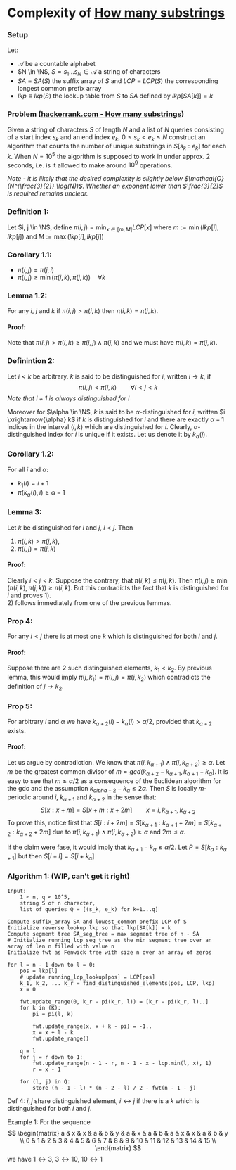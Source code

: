 # Complexity of [How many substrings](https://www.hackerrank.com/challenges/how-many-substrings/problem)


### Setup
Let:
* $\mathcal{A}$ be a countable alphabet
* $N \in \N$, $S = s_1 \ldots s_N \in \mathcal{A}$ a string of characters
* $SA \equiv SA(S)$ the suffix array of $S$ and $LCP \equiv LCP(S)$ the corresponding longest common prefix array
* $lkp \equiv lkp(S)$ the lookup table from $S$ to $SA$ defined by $lkp[SA[k]] = k$

### Problem ([hackerrank.com - How many substrings](https://www.hackerrank.com/challenges/how-many-substrings/problem))
Given a string of characters $S$ of length $N$ and a list of $N$ queries consisting of a start index $s_k$ and an end index $e_k$, $0 \leq s_k < e_k \leq N$
construct an algorithm that counts the number of unique substrings in $S[s_k: e_k]$ for each $k$.
When $N = 10^5$ the algorithm is supposed to work in under approx. 2 seconds, i.e. is it allowed to make around $10^9$ operations.

_Note - it is likely that the desired complexity is slightly below $\mathcal{O}(N^{\frac{3}{2}} \log(N))$.
Whether an exponent lower than $\frac{3}{2}$ is required remains unclear._

### Definition 1:
Let $i, j \in \N$, define
$\pi(i, j) = \min_{x \in [m, M]}LCP[x]$ where $m := \min(lkp[i], lkp[j])$ and $M := \max(lkp[i], lkp[j])$

### Corollary 1.1:
* $\pi(i, j) = \pi(j, i)$
* $\pi(i,j) \geq \min(\pi(i, k), \pi(j, k)) \quad \forall k$

### Lemma 1.2:
For any $i$, $j$ and $k$ if $\pi(i, j) > \pi(i, k)$ then $\pi(i, k) = \pi(j, k)$.

#### Proof:
Note that $\pi(i, j) > \pi(i, k) \geq \pi(i, j) \wedge \pi(j, k)$ and we must have $\pi(i, k) = \pi(j, k)$.

### Definintion 2:
Let $i < k$ be arbitrary. $k$ is said to be distinguished for $i$, written $i \rightarrow k$, if
$$\pi(i, j) < \pi(i, k) \qquad \forall i < j < k$$
*Note that $i+1$ is always distinguished for $i$*

Moreover for $\alpha \in \N$, $k$ is said to be $\alpha$-distinguished for $i$, written $i \xrightarrow{\alpha} k$  if $k$ is distinguished for $i$ and there are exactly $\alpha - 1$ indices in the interval $(i, k)$ which are distinguished for $i$.
Clearly, $\alpha$-distinguished index for $i$ is unique if it exists. Let us denote it by $k_\alpha(i)$.

### Corollary 1.2:
For all $i$ and $\alpha$:
* $k_1(i) = i + 1$
* $\pi(k_\alpha(i), i) \geq \alpha - 1$

### Lemma 3:
Let $k$ be distinguished for $i$ and $j$, $i < j$. Then
1) $\pi(i, k) > \pi(j, k)$,
2) $\pi(i, j) = \pi(j, k)$

#### Proof:
Clearly $i < j < k$. Suppose the contrary, that $\pi(i,k) \leq \pi(j,k)$. Then $\pi(i,j) \geq \min(\pi(i, k), \pi(j, k)) \geq \pi(i, k)$. But this contradicts the fact that $k$ is distinguished for $i$ and proves 1).\
2) follows immediately from one of the previous lemmas.

### Prop 4:
For any $i < j$ there is at most one $k$ which is distinguished for both $i$ and $j$.
#### Proof:
Suppose there are 2 such distinguished elements, $k_1 < k_2$.
By previous lemma, this would imply $\pi(j, k_1) = \pi(i, j) = \pi(j, k_2)$ which contradicts the definition of $j \to k_2$.

### Prop 5:
For arbitrary $i$ and $\alpha$ we have $k_{\alpha + 2} (i) - k_{\alpha} (i) > \alpha / 2$, provided that $k_{\alpha +2}$ exists.

#### Proof:
Let us argue by contradiction.
We know that $\pi(i, k_{\alpha + 1}) \wedge \pi(i, k_{\alpha + 2}) \geq \alpha$.
Let $m$ be the greatest common divisor of $m = gcd(k_{\alpha + 2} - k_{\alpha + 1}, k_{\alpha + 1} - k_{\alpha})$. It is easy to see that $m \leq \alpha/2$ as a consequence of the Euclidean algorithm for the gdc and the assumption $k_{alpha+2} - k_{\alpha} \leq 2\alpha$.
Then $S$ is locally $m$-periodic around $i$, $k_{\alpha + 1}$ and $k_{\alpha + 2}$ in the sense that:
$$S[x: x + m] = S[x + m: x + 2m] \qquad x = i, k_{\alpha + 1}, k_{\alpha + 2}$$
To prove this, notice first that $S[i: i+2m] = S[k_{\alpha + 1}: k_{\alpha + 1} + 2m] = S[k_{\alpha + 2}: k_{\alpha + 2} + 2m]$ due to $\pi(i, k_{\alpha + 1}) \wedge \pi(i, k_{\alpha + 2}) \geq \alpha$ and $2m \leq \alpha$.

If the claim were fase, it would imply that $k_{\alpha +1} - k_{\alpha} \leq \alpha / 2$. Let $P = S[k_{\alpha}: k_{\alpha + 1}]$ but then $S[i + l] = S[i + k_{\alpha}]$

### Algorithm 1: (WIP, can't get it right)

    Input:
        1 < n, q < 10^5,
        string S of n character,
        list of queries Q = [(s_k, e_k) for k=1...q]

    Compute suffix_array SA and lowest_common prefix LCP of S
    Initialize reverse lookup lkp so that lkp[SA[k]] = k
    Compute segment tree SA_seg_tree = max segment tree of n - SA
    # Initialize running_lcp_seg_tree as the min segment tree over an array of len n filled with value n
    Initialize fwt as Fenwick tree with size n over an array of zeros

    for l = n - 1 down to l = 0:
        pos = lkp[l]
        # update running_lcp_lookup[pos] = LCP[pos]
        k_1, k_2, ... k_r = find_distinguished_elements(pos, LCP, lkp)
        x = 0

        fwt.update_range(0, k_r - pi(k_r, l)) = [k_r - pi(k_r, l)..]
        for k in (K):
            pi = pi(l, k)

            fwt.update_range(x, x + k - pi) = -1..
            x = x + l - k
            fwt.update_range()

        q = l
        for j = r down to 1:
            fwt.update_range(n - 1 - r, n - 1 - x - lcp.min(l, x), 1)
            r = x - 1

        for (l, j) in Q:
            store (n - 1 - l) * (n - 2 - l) / 2 - fwt(n - 1 - j)


Def 4:
$i, j$ share distinguished element, $i \leftrightarrow j$ if there is a $k$ which is distinguished for both $i$ and $j$.

Example 1: For the sequence
$$
\begin{matrix}
    a & x & x & a & b & y & a & x & a & b & a & x & x & a & b & y \\
    0 & 1 & 2 & 3 & 4 & 5 & 6 & 7 & 8 & 9 & 10 & 11 & 12 & 13 & 14 & 15 \\
\end{matrix}
$$
we have $1 \leftrightarrow 3$, $3 \leftrightarrow 10$, $10 \leftrightarrow 1$
